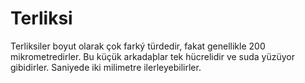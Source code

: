 # Terliksi

Terliksiler boyut olarak çok farký türdedir, fakat genellikle 200
mikrometredirler. Bu küçük arkadaþlar tek hücrelidir ve suda yüzüyor gibidirler.
Saniyede iki milimetre ilerleyebilirler.
